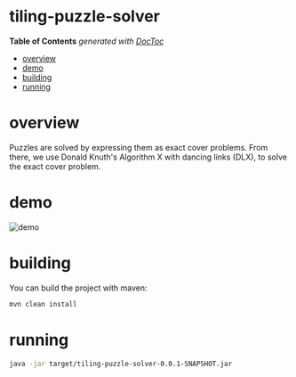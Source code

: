 # tiling-puzzle-solver
<!-- START doctoc generated TOC please keep comment here to allow auto update -->
<!-- DON'T EDIT THIS SECTION, INSTEAD RE-RUN doctoc TO UPDATE -->
**Table of Contents**  *generated with [DocToc](https://github.com/thlorenz/doctoc)*

- [overview](#overview)
- [demo](#demo)
- [building](#building)
- [running](#running)

<!-- END doctoc generated TOC please keep comment here to allow auto update -->
# overview
Puzzles are solved by expressing them as exact cover problems. From there, we use
Donald Knuth's Algorithm X with dancing links (DLX), to solve the exact cover problem.

# demo
![demo](/demo/pentominoes_8x8_missing_middle.gif)

# building
You can build the project with maven:
```bash
mvn clean install
```

# running
```bash
java -jar target/tiling-puzzle-solver-0.0.1-SNAPSHOT.jar
```
